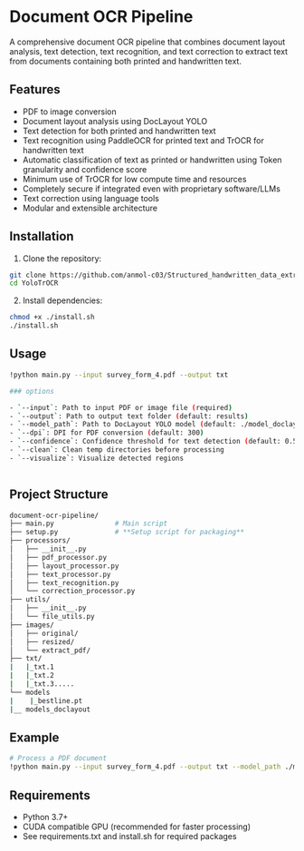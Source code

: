 # Document OCR Pipeline

A comprehensive document OCR pipeline that combines document layout analysis, text detection, text recognition, and text correction to extract text from documents containing both printed and handwritten text.

## Features

- PDF to image conversion
- Document layout analysis using DocLayout YOLO
- Text detection for both printed and handwritten text
- Text recognition using PaddleOCR for printed text and TrOCR for handwritten text
- Automatic classification of text as printed or handwritten using Token granularity and confidence score
- Minimum use of TrOCR for low compute time and resources 
- Completely secure if integrated even with proprietary software/LLMs
- Text correction using language tools
- Modular and extensible architecture

## Installation

1. Clone the repository:
```bash
git clone https://github.com/anmol-c03/Structured_handwritten_data_extraction.git
cd YoloTrOCR
```

2. Install dependencies:
```bash
chmod +x ./install.sh
./install.sh
```



## Usage

```bash
!python main.py --input survey_form_4.pdf --output txt 

### options

- `--input`: Path to input PDF or image file (required)
- `--output`: Path to output text folder (default: results)
- `--model_path`: Path to DocLayout YOLO model (default: ./model_doclayout/DocLayout-YOLO-DocStructBench/doclayout_yolo_docstructbench_imgsz1024.pt)
- `--dpi`: DPI for PDF conversion (default: 300)
- `--confidence`: Confidence threshold for text detection (default: 0.5)
- `--clean`: Clean temp directories before processing
- `--visualize`: Visualize detected regions



```

## Project Structure

```bash
document-ocr-pipeline/
├── main.py               # Main script
├── setup.py              # **Setup script for packaging**
├── processors/
│   ├── __init__.py
│   ├── pdf_processor.py
│   ├── layout_processor.py
│   ├── text_processor.py
│   ├── text_recognition.py
│   └── correction_processor.py
├── utils/
│   ├── __init__.py
│   └── file_utils.py
├── images/
│   ├── original/
│   ├── resized/
│   └── extract_pdf/
├── txt/
|   |_txt.1
|   |_txt.2
|   |_txt.3.....
└── models
|    |_bestline.pt
|__ models_doclayout


```

## Example

```bash
# Process a PDF document
!python main.py --input survey_form_4.pdf --output txt --model_path ./model_doclayout/DocLayout-YOLO-DocStructBench/doclayout_yolo_docstructbench_imgsz1024.pt --clean

```

## Requirements

- Python 3.7+
- CUDA compatible GPU (recommended for faster processing)
- See requirements.txt and install.sh for required packages
